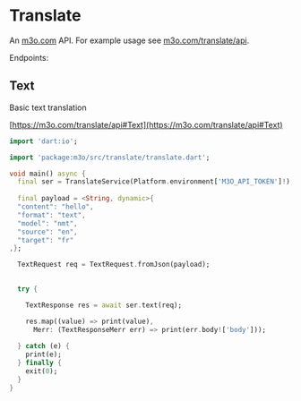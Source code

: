 # Translate

An [m3o.com](https://m3o.com) API. For example usage see [m3o.com/translate/api](https://m3o.com/translate/api).

Endpoints:

## Text

Basic text translation


[https://m3o.com/translate/api#Text](https://m3o.com/translate/api#Text)

```dart
import 'dart:io';

import 'package:m3o/src/translate/translate.dart';

void main() async {
  final ser = TranslateService(Platform.environment['M3O_API_TOKEN']!);
 
  final payload = <String, dynamic>{
  "content": "hello",
  "format": "text",
  "model": "nmt",
  "source": "en",
  "target": "fr"
,};

  TextRequest req = TextRequest.fromJson(payload);

  
  try {

	TextResponse res = await ser.text(req);

    res.map((value) => print(value),
	  Merr: (TextResponseMerr err) => print(err.body!['body']));	
  
  } catch (e) {
    print(e);
  } finally {
    exit(0);
  }
}
```
